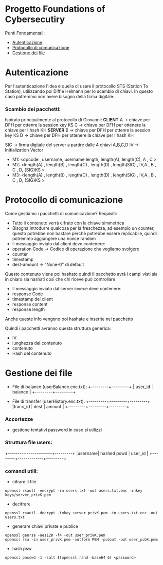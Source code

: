 # Progetto Foundations of Cybersecutiry

Punti Fondamentali:
- [Autenticazione](#Autenticazione)
- [Protocollo di comunicazione](#Protocollodicomunicazione)
- [Gestione dei file](#Gestionedeifile)


# Autenticazione
Per l'autenticazione l'idea è quella di usare il protocollo STS (Station To Station), utilizzando poi Diffie Helmann per lo scambio di chiavi. In questo caso potremmo non avere bisogno della firma digitale.

### Scambio dei pacchetti:
Ispirato principalmente al protocollo di Giovanni:
**CLIENT**
A -> chiave per DFH per ottenre la session key KS
C -> chiave per DFH per ottenere la chiave per l'hash KH
**SERVER**
B -> chiave per DFH per ottenre la session key KS
D -> chiave per DFH per ottenere la chiave per l'hash KH

SIG -> firma digitale del server a partire dalle 4 chiavi A,B,C,D
IV -> Initialization Vector

- M1: <opcode , username, username length, length(A), length(C), A , C >
- M2: <length(A) , length(B) ,  length(C) , length(D) , length(SIG) , IV,A , B , C , D, {SIG}KS >
- M3: <length(A) , length(B) ,  length(C) , length(D) , length(SIG) , IV,A , B , C , D, {SIG}KS >
# Protocollo di comunicazione
Come gestiamo i pacchetti di comunicazione?
Requisiti:
- Tutto il contenuto verrà cifrato con la chiave simmetrica
- Bisogna introdurre qualcosa per la freschezza, ad esempio un counter, questo potrebbe non bastare perchè potrebbe essere replicabile, quindi potremmo aggiungere una nonce random
- Il messaggio inviato dal client deve contenere:
 - operation Code -> Codice di operazione che vogliamo svolgere
 - counter
 - timestamp
 - dest-amount -> "None-0" di default

 Questo contenuto viene poi hashato quindi il pacchetto avrà i campi visti sia in chiaro sia hashati così che chi riceve può controllare

- Il messaggio inviato dal server invece deve contenere:
 - response Code
 - timestamp del client
 - response content
 - response length

 Anche queste info vengono poi hashate e inserite nel pacchetto

Quindi i pacchetti avranno questa struttura generica:
- IV
- lunghezza del contenuto
- contenuto
- Hash del contenuto



# Gestione dei file
- File di balance (userBalance.enc.txt):
+---------+---------+
| user_id | balance |
+---------+---------+

- File di transfer (userHistory.enc.txt):
+---------+---------+---------+
|tranc_id | dest    | amount  |
+---------+---------+---------+

### Accortezze
- gestione tentativi password in caso si utilizzi

### Struttura file users:

+--------+-------------+---------+
|username| hashed pswd | user_id |
+--------+-------------+---------+

### comandi utili:

- cifrare il file
```console
openssl rsautl -encrypt -in users.txt -out users.txt.enc -inkey keys/server_privK.pem
```
- decifrare
```console
openssl rsautl -decrypt -inkey server_privK.pem -in users.txt.enc -out users.txt
```

- generare chiavi private e publice
```console
openssl genrsa -aes128 -f4 -out user_privK.pem
openssl rsa -in user_privK.pem -outform PEM -pubout -out user_pubK.pem
```

- hash psw
```console
openssl passwd -1 -salt $(openssl rand -base64 6) <password>
```